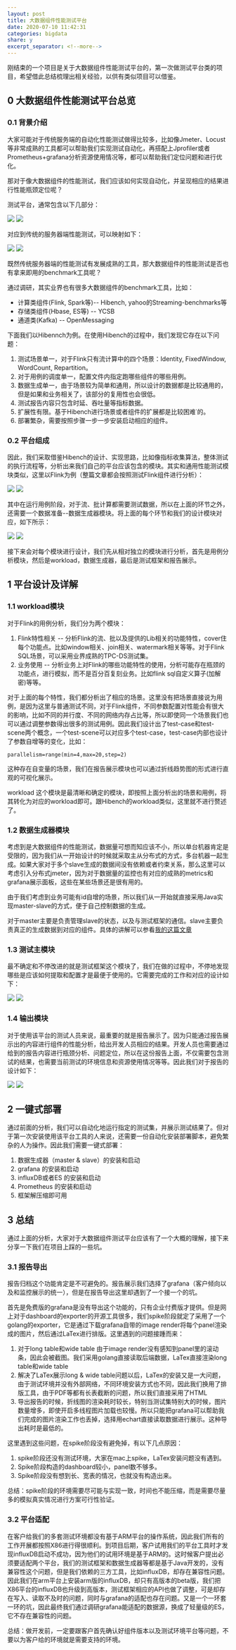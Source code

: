 ```yaml
---
layout: post
title: 大数据组件性能测试平台
date: 2020-07-10 11:42:31
categories: bigdata
share: y
excerpt_separator: <!--more-->
---
```

	
	
<!--more-->
	
刚结束的一个项目是关于大数据组件性能测试平台的，第一次做测试平台类的项目，希望借此总结梳理出相关经验，以供有类似项目可以借鉴。

## 0 大数据组件性能测试平台总览

### 0.1 背景介绍

大家可能对于传统服务端的自动化性能测试做得比较多，比如像Jmeter、Locust等非常成熟的工具都可以帮助我们实现测试自动化，再搭配上Jprofiler或者Prometheus+grafana分析资源使用情况等，都可以帮助我们定位问题和进行优化。

那对于像大数据组件的性能测试，我们应该如何实现自动化，并呈现相应的结果进行性能瓶颈定位呢？

测试平台，通常包含以下几部分：

![](../images/test-framework1.png)
![](/images/test-framework1.png)

对应到传统的服务器端性能测试，可以映射如下：

![](../images/test-framework2.png)
![](/images/test-framework2.png)

既然传统服务器端的性能测试有发展成熟的工具，那大数据组件的性能测试是否也有拿来即用的benchmark工具呢？

通过调研，其实业界也有很多大数据组件的benchmark工具，比如：

- 计算类组件(Flink, Spark等)-- Hibench, yahoo的Streaming-benchmarks等
- 存储类组件(Hbase, ES等) -- YCSB
- 通道类(Kafka) -- OpenMessaging

下面我们以Hibennch为例。在使用Hibench的过程中，我们发现它存在以下问题：

1. 测试场景单一，对于Flink只有流计算中的四个场景：Identity, FixedWindow, WordCount, Repartition。
2. 对于用例的调度单一，配置文件内指定跑哪些组件的哪些用例。
3. 数据生成单一，由于场景较为简单和通用，所以设计的数据都是比较通用的，但是如果和业务相关了，该部分的复用性也会很低。
4. 测试报告内容只包含时延、吞吐量等指标数据。
5. 扩展性有限。基于Hibench进行场景或者组件的扩展都是比较困难˙的。
6. 部署繁杂，需要按照步骤一步一步安装启动相应的组件。

### 0.2 平台组成
因此，我们采取借鉴Hibench的设计、实现思路，比如像指标收集算法，整体测试的执行流程等，分析出来我们自己的平台应该包含的模块。其实和通用性能测试模块类似，这里以Flink为例（整篇文章都会按照测试Flink组件进行分析）：

![](../images/test-framework3.png)
![](/images/test-framework3.png)

其中在运行用例阶段，对于流、批计算都需要测试数据，所以在上面的环节之外，还需要一个数据准备--数据生成器模块。将上面的每个环节和我们的设计模块对应，如下所示：

![](../images/test-framework4.png)
![](/images/test-framework4.png)


接下来会对每个模块进行设计，我们先从相对独立的模块进行分析，首先是用例分析模块，然后是workload，数据生成器，最后是测试框架和报告展示。

## 1 平台设计及详解
### 1.1 workload模块

对于Flink的用例分析，我们分为两个模块：

1. Flink特性相关 -- 分析Flink的流、批以及提供的Lib相关的功能特性，cover住每个功能点。比如window相关、join相关、watermark相关等等。对于Flink SQL场景，可以采用业界成熟的TPC-DS测试集。
2. 业务使用 -- 分析业务上对Flink的哪些功能特性的使用，分析可能存在瓶颈的功能点，进行模拟，而不是百分百复刻业务。比如flink sql自定义算子(加解密)等等。

对于上面的每个特性，我们都分析出了相应的场景。这里没有把场景直接说为用例，是因为这里与普通测试不同，对于Flink组件，不同参数配置对性能会有很大的影响，比如不同的并行度、不同的网络内存占比等，所以即使同一个场景我们也可以通过调整参数得出很多的测试用例。因此我们设计出了test-case和test-scene两个概念，一个test-scene可以对应多个test-case，test-case内部也设计了参数自增等的变化，比如：

`parallelism=range(min=4,max=20,step=2)`

这种存在自变量的场景，我们在报告展示模块也可以通过折线趋势图的形式进行直观的可视化展示。

workload 这个模块是最清晰和确定的模块，即按照上面分析出的场景和用例，将其转化为对应的workload即可。跟Hibench的workload类似，这里就不进行赘述了。

### 1.2 数据生成器模块

考虑到是大数据组件的性能测试，数据量可想而知应该不小，所以单台机器肯定是受限的，因为我们从一开始设计的时候就采取主从分布式的方式，多台机器一起生成。如果大家对于多个slave生成的数据间没有依赖或者约束关系，那么这里可以考虑引入分布式jmeter，因为对于数据量的监控也有对应的成熟的metrics和grafana展示面板，这些在某些场景还是很有用的。

由于我们考虑到业务可能有id自增的场景，所以我们从一开始就直接采用Java实现master-slave的方式，便于自己控制数据的生成。

对于master主要是负责管理slave的状态，以及与测试框架的通信。slave主要负责真正的生成数据到对应的组件。具体的讲解可以参看[我的这篇文章](https://466300750.github.io/multi-thread/2020/06/09/%E6%95%B0%E6%8D%AE%E7%94%9F%E6%88%90%E5%99%A8%E4%BD%BF%E7%94%A8disruptor%E5%AE%9E%E7%8E%B0/)

### 1.3 测试主模块

最不确定和不停改进的就是测试框架这个模块了，我们在做的过程中，不停地发现哪些是应该如何提取和配置才是最便于使用的。它需要完成的工作和对应的设计如下：

![](../images/test-framework5.png)
![](/images/test-framework5.png)

### 1.4 输出模块

对于使用该平台的测试人员来说，最重要的就是报告展示了。因为只能通过报告展示出的内容进行组件的性能分析，给出开发人员相应的结果。开发人员也需要通过给到的报告内容进行瓶颈分析、问题定位，所以在这份报告上面，不仅需要包含测试的结果，也需要当前测试的环境信息和资源使用情况等等。因此我们对于报告的设计如下：

![](../images/test-framework6.png)
![](/images/test-framework6.png)

## 2 一键式部署

通过前面的分析，我们可以自动化地运行指定的测试集，并展示测试结果了。但对于第一次安装使用该平台工具的人来说，还需要一份自动化安装部署脚本，避免繁杂的人为操作。因此我们需要一键式部署：

1. 数据生成器（master & slave）的安装和启动
2. grafana 的安装和启动
3. influxDB或者ES 的安装和启动
4. Prometheus 的安装和启动
5. 框架解压缩即可用

## 3 总结

通过上面的分析，大家对于大数据组件测试平台应该有了一个大概的理解，接下来分享一下我们在项目上踩的一些坑。

### 3.1 报告导出

报告归档这个功能肯定是不可避免的。报告展示我们选择了grafana（客户倾向以及和监控展示的统一），但是在报告导出这里却遇到了一个接一个的坑。

首先是免费版的grafana是没有导出这个功能的，只有企业付费版才提供。但是网上对于dashboard的exporter的开源工具很多，我们spike阶段就定了采用了一个golang的exporter，它是通过下载grafana自带的image render将每个panel渲染成的图片，然后通过LaTex进行排版。这里遇到的问题接踵而来：
1. 对于long table和wide table 由于image render没有感知到panel里的滚动条，因此会被截图。我们采用golang直接读取后端数据，LaTex直接渲染long table和wide table
2. 解决了LaTex展示long & wide table问题以后，LaTex的安装又是一大问题，由于测试环境并没有外部网络，不同环境安装方式也不同，因此我们换用了排版工具，由于PDF等都有长表截断的问题，所以我们直接采用了HTML
3. 导出报告的时候，折线图的渲染耗时较长，特别当测试集特别大的时候，图片数量增多，即使开启多线程图片加载也较慢。所以只能把grafana可以帮助我们完成的图片渲染工作也丢掉，选择用echart直接读取数据进行展示。这种导出耗时是最低的。

这里遇到这些问题，在spike阶段没有避免掉，有以下几点原因：

1. spike阶段还没有测试环境，大家在mac上spike，LaTex安装问题没有遇到。
2. Spike阶段构造的dashboard较小，panel数不够多。
3. Spike阶段没有想到长、宽表的情况，也就没有构造出来。

总结：spike阶段的环境需要尽可能与实现一致，时间也不能压缩，而是需要尽量多的模拟真实情况进行方案可行性验证。

### 3.2 平台适配

在客户给我们的多套测试环境都没有基于ARM平台的操作系统，因此我们所有的工作开展都按照X86进行得很顺利。到项目后期，客户试用我们的平台工具时才发现influxDB启动不成功，因为他们的试用环境是基于ARM的。这时候客户提出必须要适配两个平台，我们的测试框架和数据生成器等都是基于Java开发的，没有兼容性这个问题，但是我们依赖的三方工具，比如influxDB，却存在兼容性问题。因此我们在arm平台上安装arm版的influxDB，却只有高版本的beta版，我们把X86平台的influxDB也升级到高版本，测试框架相应的API也做了调整，可是却存在写入、读取不及时的问题，同时与grafana的适配也存在问题。又是一个一环套一环的坑，因此最终我们通过调研grafana能适配的数据源，换成了轻量级的ES，它不存在兼容性的问题。

总结：做开发前，一定要跟客户首先确认好组件版本以及测试环境平台等问题，不要以为客户给的环境就是需要支持的环境。